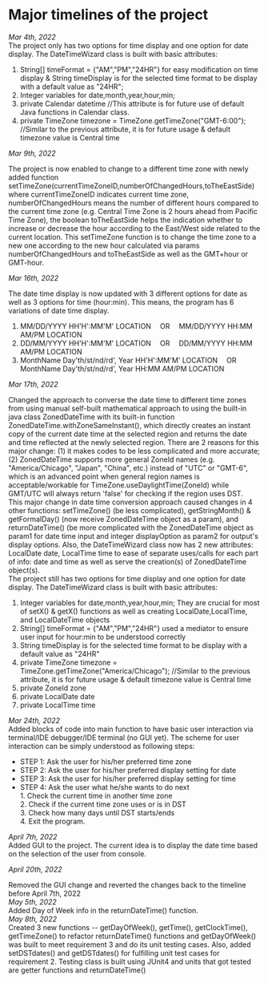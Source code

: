 # Major timelines of the project
  <i>Mar 4th, 2022</i><br>
  The project only has two options for time display and one option for date display. The DateTimeWizard class is built with basic attributes: 
  <ol>
    <li> String[] timeFormat = {"AM","PM","24HR"} for easy modification on time display & String timeDisplay is for the selected time format to be display with a default value as "24HR"; </li>
    <li> Integer variables for date,month,year,hour,min; </li>
    <li> private Calendar datetime //This attribute is for future use of default Java functions in Calendar class.</li>
    <li> private TimeZone timezone = TimeZone.getTimeZone("GMT-6:00"); //Similar to the previous attribute, it is for future usage & default timezone value is Central time</li>
  </ol>
  <i>Mar 9th, 2022</i>
  <p>The project is now enabled to change to a different time zone with newly added function setTimeZone(currentTimeZoneID,numberOfChangedHours,toTheEastSide) where currentTimeZoneID indicates current time zone, numberOfChangedHours means the number of different hours compared to the current time zone (e.g. Central Time Zone is 2 hours ahead from Pacific Time Zone), the boolean toTheEastSide helps the indication whether to increase or decrease the hour according to the East/West side related to the current location. This setTimeZone function is to change the time zone to a new one according to the new hour calculated via params numberOfChangedHours and toTheEastSide as well as the GMT+hour or GMT-hour.</p>
  <i>Mar 16th, 2022</i>
  <p>The date time display is now updated with 3 different options for date as well as 3 options for time (hour:min). This means, the program has 6 variations of date time display.</p>
  <ol>
    <li> MM/DD/YYYY HH'H':MM'M' LOCATION &emsp;OR&emsp; MM/DD/YYYY HH:MM AM/PM LOCATION</li>
    <li> DD/MM/YYYY HH'H':MM'M' LOCATION &emsp;OR&emsp; DD/MM/YYYY HH:MM AM/PM LOCATION</li>
    <li> MonthName Day'th/st/nd/rd', Year HH'H':MM'M' LOCATION  &emsp;OR&emsp; MonthName Day'th/st/nd/rd', Year HH:MM AM/PM LOCATION</li>
  </ol>

  <i>Mar 17th, 2022</i>
  <div>Changed the approach to converse the date time to different time zones from using manual self-built mathematical approach to using the built-in java class ZonedDateTime with its built-in function ZonedDateTime.withZoneSameInstant(), which directly creates an instant copy of the current date time at the selected region and returns the date and time reflected at the newly selected region. There are 2 reasons for this major change: (1) it makes codes to be less complicated and more accurate; (2) ZonedDateTime supports more general ZoneId names (e.g. "America/Chicago", "Japan", "China", etc.) instead of "UTC" or "GMT-6", which is an advanced point when general region names is acceptable/workable for TimeZone.useDaylightTime(ZoneId) while GMT/UTC will always return 'false' for checking if the region uses DST. </div>
  <div>This major change in date time conversion approach caused changes in 4 other functions: setTimeZone() (be less complicated), getStringMonth() & getFormalDay() (now receive ZonedDateTime object as a param), and returnDateTime() (be more complicated with the ZonedDateTime object as param1 for date time input and integer displayOption as param2 for output's display options. Also, the DateTimeWizard class now has 2 new attributes: LocalDate date, LocalTime time to ease of separate uses/calls for each part of info: date and time as well as serve the creation(s) of ZonedDateTime object(s).</div>
  <div>The project still has two options for time display and one option for date display. The DateTimeWizard class is built with basic attributes: 
    <ol>
      <li> Integer variables for date,month,year,hour,min; They are crucial for most of setX() & getX() functions as well as creating LocalDate,LocalTime, and LocalDateTime objects</li>
      <li> String[] timeFormat = {"AM","PM","24HR"} used a mediator to ensure user input for hour:min to be understood correctly </li>
      <li> String timeDisplay is for the selected time format to be display with a default value as "24HR" </li>
      <li> private TimeZone timezone = TimeZone.getTimeZone("America/Chicago"); //Similar to the previous attribute, it is for future usage & default timezone value is Central time</li>
      <li> private ZoneId zone</li>
      <li> private LocalDate date</li>
      <li> private LocalTime time</li>
    </ol>
  </div>
  <i>Mar 24th, 2022</i>
  <div>Added blocks of code into main function to have basic user interaction via terminal/IDE debugger/IDE terminal (no GUI yet). The scheme for user interaction can be simply understood as following steps:</div>
    <ul>
      <li> STEP 1: Ask the user for his/her preferred time zone </li>
      <li> STEP 2: Ask the user for his/her preferred display setting for date</li>
      <li> STEP 3: Ask the user for his/her preferred display setting for time</li>
      <li> STEP 4: Ask the user what he/she wants to do next</li>
           1. Check the current time in another time zone<br>
           2. Check if the current time zone uses or is in DST<br>
           3. Check how many days until DST starts/ends<br>
           4. Exit the program.<br>
    </ul>
  <i>April 7th, 2022</i>
  <div>Added GUI to the project. The current idea is to display the date time based on the selection of the user from console.</div>

  <i>April 20th, 2022</i>
  <div>Removed the GUI change and reverted the changes back to the timeline before April 7th, 2022</div>
  <i>May 5th, 2022</i>
  <div>Added Day of Week info in the returnDateTime() function.</div>
  <i>May 8th, 2022</i>
  <div>Created 3 new functions -- getDayOfWeek(), getTime(), getClockTime(), getTimeZone() to refactor returnDateTime() functions and getDayOfWeek() was built to meet requirement 3 and do its unit testing cases. Also, added setDSTdates() and getDSTdates() for fulfilling unit test cases for requirement 2. Testing class is built using JUnit4 and units that got tested are getter functions and returnDateTime() </div>
  
